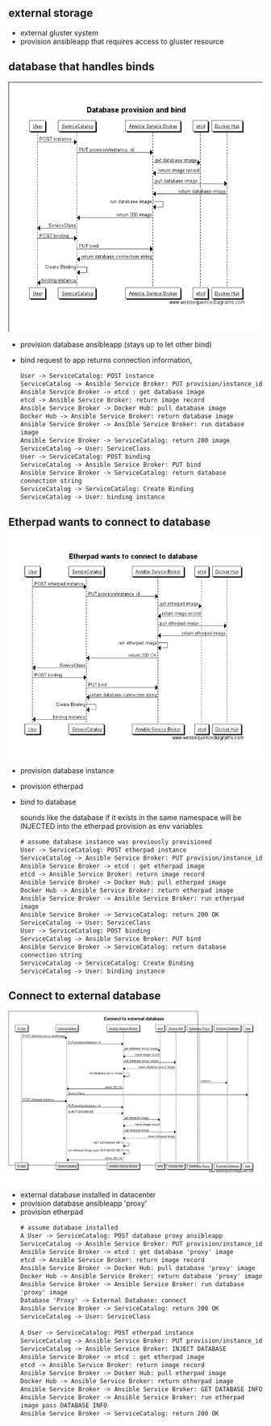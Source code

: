 ##  external storage
* external gluster system
* provision ansibleapp that requires access to gluster resource

## database that handles binds
![database provision and bind](database-provision-and-bind.png)
* provision database ansibleapp (stays up to let other bind)
* bind request to app returns connection information,

    ```
    User -> ServiceCatalog: POST instance
    ServiceCatalog -> Ansible Service Broker: PUT provision/instance_id
    Ansible Service Broker -> etcd : get database image
    etcd -> Ansible Service Broker: return image record
    Ansible Service Broker -> Docker Hub: pull database image
    Docker Hub -> Ansible Service Broker: return database image
    Ansible Service Broker -> Ansible Service Broker: run database image
    Ansible Service Broker -> ServiceCatalog: return 200 image
    ServiceCatalog -> User: ServiceClass
    User -> ServiceCatalog: POST binding
    ServiceCatalog -> Ansible Service Broker: PUT bind
    Ansible Service Broker -> ServiceCatalog: return database connection string
    ServiceCatalog -> ServiceCatalog: Create Binding
    ServiceCatalog -> User: binding instance
    ```
## Etherpad wants to connect to database
![etherpad connect to db](etherpad-connect-to-db.png)
* provision database instance
* provision etherpad
* bind to database

    sounds like the database if it exists in the same namespace will be INJECTED
    into the etherpad provision as env variables
    ```
    # assume database instance was previously provisioned
    User -> ServiceCatalog: POST etherpad instance
    ServiceCatalog -> Ansible Service Broker: PUT provision/instance_id
    Ansible Service Broker -> etcd : get etherpad image
    etcd -> Ansible Service Broker: return image record
    Ansible Service Broker -> Docker Hub: pull etherpad image
    Docker Hub -> Ansible Service Broker: return etherpad image
    Ansible Service Broker -> Ansible Service Broker: run etherpad image
    Ansible Service Broker -> ServiceCatalog: return 200 OK
    ServiceCatalog -> User: ServiceClass
    User -> ServiceCatalog: POST binding
    ServiceCatalog -> Ansible Service Broker: PUT bind
    Ansible Service Broker -> ServiceCatalog: return database connection string
    ServiceCatalog -> ServiceCatalog: Create Binding
    ServiceCatalog -> User: binding instance
    ```
## Connect to external database
![external db](externaldb.png)
* external database installed in datacenter
* provision database ansibleapp 'proxy'
* provision etherpad
    ```
    # assume database installed
    A User -> ServiceCatalog: POST database proxy ansibleapp
    ServiceCatalog -> Ansible Service Broker: PUT provision/instance_id
    Ansible Service Broker -> etcd : get database 'proxy' image
    etcd -> Ansible Service Broker: return image record
    Ansible Service Broker -> Docker Hub: pull database 'proxy' image
    Docker Hub -> Ansible Service Broker: return database 'proxy' image
    Ansible Service Broker -> Ansible Service Broker: run database 'proxy' image
    Database 'Proxy' -> External Database: connect
    Ansible Service Broker -> ServiceCatalog: return 200 OK
    ServiceCatalog -> User: ServiceClass

    A User -> ServiceCatalog: POST etherpad instance
    ServiceCatalog -> Ansible Service Broker: PUT provision/instance_id
    ServiceCatalog -> Ansible Service Broker: INJECT DATABASE
    Ansible Service Broker -> etcd : get etherpad image
    etcd -> Ansible Service Broker: return image record
    Ansible Service Broker -> Docker Hub: pull etherpad image
    Docker Hub -> Ansible Service Broker: return etherpad image
    Ansible Service Broker -> Ansible Service Broker: GET DATABASE INFO
    Ansible Service Broker -> Ansible Service Broker: run etherpad image pass DATABASE INFO
    Ansible Service Broker -> ServiceCatalog: return 200 OK

    ```
